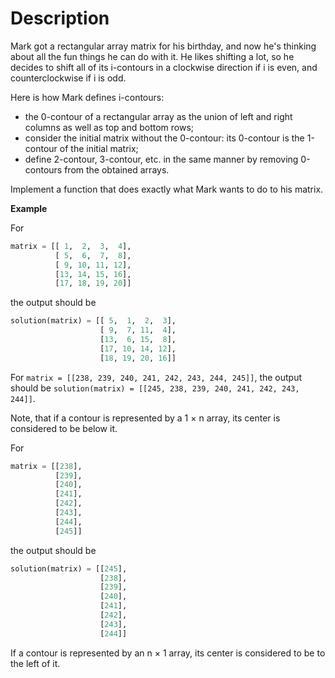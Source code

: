 # Description

Mark got a rectangular array matrix for his birthday, and now he's thinking about all the fun things he can do with it. He likes shifting a lot, so he decides to shift all of its i-contours in a clockwise direction if i is even, and counterclockwise if i is odd.

Here is how Mark defines i-contours:
- the 0-contour of a rectangular array as the union of left and right columns as well as top and bottom rows;
- consider the initial matrix without the 0-contour: its 0-contour is the 1-contour of the initial matrix;
- define 2-contour, 3-contour, etc. in the same manner by removing 0-contours from the obtained arrays.

Implement a function that does exactly what Mark wants to do to his matrix.

**Example**

For

```python
matrix = [[ 1,  2,  3,  4],
          [ 5,  6,  7,  8],
          [ 9, 10, 11, 12],
          [13, 14, 15, 16],
          [17, 18, 19, 20]]
```

the output should be

```python
solution(matrix) = [[ 5,  1,  2,  3],
                    [ 9,  7, 11,  4],
                    [13,  6, 15,  8],
                    [17, 10, 14, 12],
                    [18, 19, 20, 16]]
```

For `matrix = [[238, 239, 240, 241, 242, 243, 244, 245]]`, the output should be `solution(matrix) = [[245, 238, 239, 240, 241, 242, 243, 244]]`.

Note, that if a contour is represented by a 1 × n array, its center is considered to be below it.

For

```python
matrix = [[238],
          [239],
          [240],
          [241],
          [242],
          [243],
          [244],
          [245]]
```

the output should be

```python
solution(matrix) = [[245],
                    [238],
                    [239],
                    [240],
                    [241],
                    [242],
                    [243],
                    [244]]
```

If a contour is represented by an n × 1 array, its center is considered to be to the left of it.